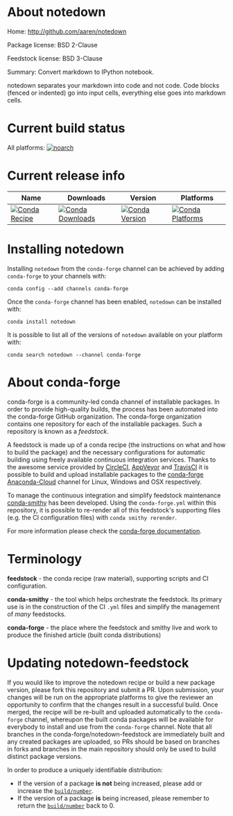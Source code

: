 About notedown
==============

Home: http://github.com/aaren/notedown

Package license: BSD 2-Clause

Feedstock license: BSD 3-Clause

Summary: Convert markdown to IPython notebook.

notedown separates your markdown into code and not code. Code blocks
(fenced or indented) go into input cells, everything else goes into
markdown cells.


Current build status
====================

All platforms:
[![noarch](https://img.shields.io/circleci/project/github/conda-forge/notedown-feedstock/master.svg?label=noarch)](https://circleci.com/gh/conda-forge/notedown-feedstock)

Current release info
====================

| Name | Downloads | Version | Platforms |
| --- | --- | --- | --- |
| [![Conda Recipe](https://img.shields.io/badge/recipe-notedown-green.svg)](https://anaconda.org/conda-forge/notedown) | [![Conda Downloads](https://img.shields.io/conda/dn/conda-forge/notedown.svg)](https://anaconda.org/conda-forge/notedown) | [![Conda Version](https://img.shields.io/conda/vn/conda-forge/notedown.svg)](https://anaconda.org/conda-forge/notedown) | [![Conda Platforms](https://img.shields.io/conda/pn/conda-forge/notedown.svg)](https://anaconda.org/conda-forge/notedown) |

Installing notedown
===================

Installing `notedown` from the `conda-forge` channel can be achieved by adding `conda-forge` to your channels with:

```
conda config --add channels conda-forge
```

Once the `conda-forge` channel has been enabled, `notedown` can be installed with:

```
conda install notedown
```

It is possible to list all of the versions of `notedown` available on your platform with:

```
conda search notedown --channel conda-forge
```


About conda-forge
=================

conda-forge is a community-led conda channel of installable packages.
In order to provide high-quality builds, the process has been automated into the
conda-forge GitHub organization. The conda-forge organization contains one repository
for each of the installable packages. Such a repository is known as a *feedstock*.

A feedstock is made up of a conda recipe (the instructions on what and how to build
the package) and the necessary configurations for automatic building using freely
available continuous integration services. Thanks to the awesome service provided by
[CircleCI](https://circleci.com/), [AppVeyor](http://www.appveyor.com/)
and [TravisCI](https://travis-ci.org/) it is possible to build and upload installable
packages to the [conda-forge](https://anaconda.org/conda-forge)
[Anaconda-Cloud](http://docs.anaconda.org/) channel for Linux, Windows and OSX respectively.

To manage the continuous integration and simplify feedstock maintenance
[conda-smithy](http://github.com/conda-forge/conda-smithy) has been developed.
Using the ``conda-forge.yml`` within this repository, it is possible to re-render all of
this feedstock's supporting files (e.g. the CI configuration files) with ``conda smithy rerender``.

For more information please check the [conda-forge documentation](https://conda-forge.org/docs/).

Terminology
===========

**feedstock** - the conda recipe (raw material), supporting scripts and CI configuration.

**conda-smithy** - the tool which helps orchestrate the feedstock.
                   Its primary use is in the construction of the CI ``.yml`` files
                   and simplify the management of *many* feedstocks.

**conda-forge** - the place where the feedstock and smithy live and work to
                  produce the finished article (built conda distributions)


Updating notedown-feedstock
===========================

If you would like to improve the notedown recipe or build a new
package version, please fork this repository and submit a PR. Upon submission,
your changes will be run on the appropriate platforms to give the reviewer an
opportunity to confirm that the changes result in a successful build. Once
merged, the recipe will be re-built and uploaded automatically to the
`conda-forge` channel, whereupon the built conda packages will be available for
everybody to install and use from the `conda-forge` channel.
Note that all branches in the conda-forge/notedown-feedstock are
immediately built and any created packages are uploaded, so PRs should be based
on branches in forks and branches in the main repository should only be used to
build distinct package versions.

In order to produce a uniquely identifiable distribution:
 * If the version of a package **is not** being increased, please add or increase
   the [``build/number``](http://conda.pydata.org/docs/building/meta-yaml.html#build-number-and-string).
 * If the version of a package **is** being increased, please remember to return
   the [``build/number``](http://conda.pydata.org/docs/building/meta-yaml.html#build-number-and-string)
   back to 0.